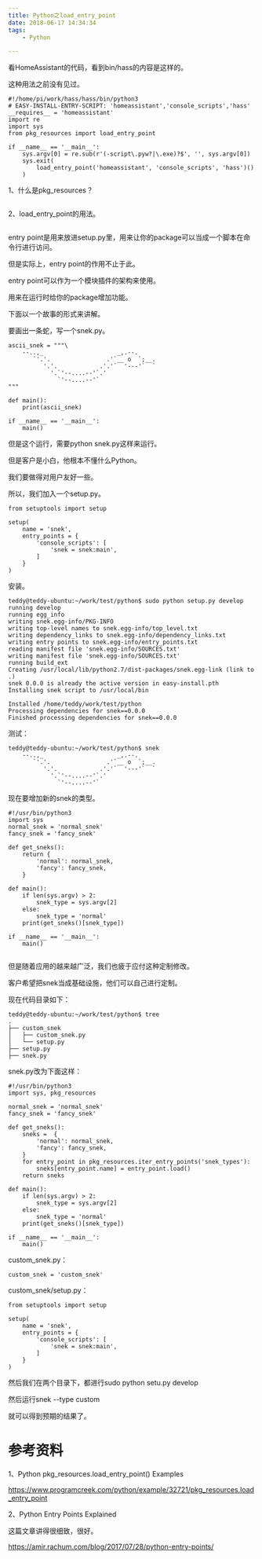 ```yaml
---
title: Python之load_entry_point
date: 2018-06-17 14:34:34
tags:
	- Python

---
```




看HomeAssistant的代码，看到bin/hass的内容是这样的。

这种用法之前没有见过。

```
#!/home/pi/work/hass/hass/bin/python3
# EASY-INSTALL-ENTRY-SCRIPT: 'homeassistant','console_scripts','hass'
__requires__ = 'homeassistant'
import re
import sys
from pkg_resources import load_entry_point

if __name__ == '__main__':
    sys.argv[0] = re.sub(r'(-script\.pyw?|\.exe)?$', '', sys.argv[0])
    sys.exit(
        load_entry_point('homeassistant', 'console_scripts', 'hass')()
    )

```



1、什么是pkg_resources？

```

```

2、load_entry_point的用法。

```

```



entry point是用来放进setup.py里，用来让你的package可以当成一个脚本在命令行进行访问。

但是实际上，entry point的作用不止于此。

entry point可以作为一个模块插件的架构来使用。

用来在运行时给你的package增加功能。

下面以一个故事的形式来讲解。

要画出一条蛇，写一个snek.py。

```
ascii_snek = """\
    --..,_                     _,.--.
       `'.'.                .'`__ o  `;__.
          '.'.            .'.'`  '---'`  `
            '.`'--....--'`.'
              `'--....--'`
"""

def main():
    print(ascii_snek)
    
if __name__ == '__main__':
    main()
```

但是这个运行，需要python snek.py这样来运行。

但是客户是小白，他根本不懂什么Python。

我们要做得对用户友好一些。

所以，我们加入一个setup.py。

```
from setuptools import setup

setup(
	name = 'snek',
	entry_points = {
		'console_scripts': [
			'snek = snek:main',
		]
	}
)
```

安装。

```
teddy@teddy-ubuntu:~/work/test/python$ sudo python setup.py develop 
running develop
running egg_info
writing snek.egg-info/PKG-INFO
writing top-level names to snek.egg-info/top_level.txt
writing dependency_links to snek.egg-info/dependency_links.txt
writing entry points to snek.egg-info/entry_points.txt
reading manifest file 'snek.egg-info/SOURCES.txt'
writing manifest file 'snek.egg-info/SOURCES.txt'
running build_ext
Creating /usr/local/lib/python2.7/dist-packages/snek.egg-link (link to .)
snek 0.0.0 is already the active version in easy-install.pth
Installing snek script to /usr/local/bin

Installed /home/teddy/work/test/python
Processing dependencies for snek==0.0.0
Finished processing dependencies for snek==0.0.0
```

测试：

```
teddy@teddy-ubuntu:~/work/test/python$ snek
    --..,_                     _,.--.
       `'.'.                .'`__ o  `;__.
          '.'.            .'.'`  '---'`  `
            '.`'--....--'`.'
              `'--....--'`
```

现在要增加新的snek的类型。

```
#!/usr/bin/python3
import sys
normal_snek = 'normal_snek'
fancy_snek = 'fancy_snek'

def get_sneks():
	return {
		'normal': normal_snek,
		'fancy': fancy_snek,
	}
	
def main():
	if len(sys.argv) > 2:
		snek_type = sys.argv[2]
	else:
		snek_type = 'normal'
	print(get_sneks()[snek_type])
	
if __name__ == '__main__':
	main()
	
```

但是随着应用的越来越广泛，我们也疲于应付这种定制修改。

客户希望把snek当成基础设施，他们可以自己进行定制。

现在代码目录如下：

```
teddy@teddy-ubuntu:~/work/test/python$ tree
.
├── custom_snek
│   ├── custom_snek.py
│   └── setup.py
├── setup.py
├── snek.py
```

snek.py改为下面这样：

```
#!/usr/bin/python3
import sys, pkg_resources

normal_snek = 'normal_snek'
fancy_snek = 'fancy_snek'

def get_sneks():
	sneks =  {
		'normal': normal_snek,
		'fancy': fancy_snek,
	}
	for entry_point in pkg_resources.iter_entry_points('snek_types'):
		sneks[entry_point.name] = entry_point.load()
	return sneks
	
def main():
	if len(sys.argv) > 2:
		snek_type = sys.argv[2]
	else:
		snek_type = 'normal'
	print(get_sneks()[snek_type])
	
if __name__ == '__main__':
	main()
```

custom_snek.py：

```
custom_snek = 'custom_snek'
```

custom_snek/setup.py：

```
from setuptools import setup

setup(
	name = 'snek',
	entry_points = {
		'console_scripts': [
			'snek = snek:main',
		]
	}
)
```

然后我们在两个目录下，都进行sudo python setu.py develop

然后运行snek --type custom

就可以得到预期的结果了。



# 参考资料

1、Python pkg_resources.load_entry_point() Examples

https://www.programcreek.com/python/example/32721/pkg_resources.load_entry_point

2、Python Entry Points Explained

这篇文章讲得很细致，很好。

https://amir.rachum.com/blog/2017/07/28/python-entry-points/